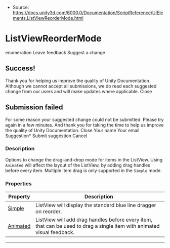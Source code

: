 * Source: https://docs.unity3d.com/6000.0/Documentation/ScriptReference/UIElements.ListViewReorderMode.html

# ListViewReorderMode
enumeration
Leave feedback
Suggest a change
## Success!
Thank you for helping us improve the quality of Unity Documentation. Although we cannot accept all submissions, we do read each suggested change from our users and will make updates where applicable.
Close
## Submission failed
For some reason your suggested change could not be submitted. Please <a>try again</a> in a few minutes. And thank you for taking the time to help us improve the quality of Unity Documentation.
Close
Your name Your email Suggestion* Submit suggestion
Cancel
### Description
Options to change the drag-and-drop mode for items in the ListView. 
Using `Animated` will affect the layout of the ListView, by adding drag handles before every item. Multiple item drag is only supported in the `Simple` mode. 
### Properties
Property | Description  
---|---  
[Simple](https://docs.unity3d.com/6000.0/Documentation/ScriptReference/UIElements.ListViewReorderMode.Simple.html) |  ListView will display the standard blue line dragger on reorder.   
[Animated](https://docs.unity3d.com/6000.0/Documentation/ScriptReference/UIElements.ListViewReorderMode.Animated.html) |  ListView will add drag handles before every item, that can be used to drag a single item with animated visual feedback.   
* * *
